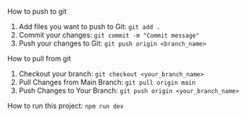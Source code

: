 How to push to git

1. Add files you want to push to Git: `git add .`
2. Commit your changes: `git commit -m "Commit message"`
3. Push your changes to Git: `git push origin <branch_name>`

How to pull from git

1. Checkout your branch: `git checkout <your_branch_name>`
2. Pull Changes from Main Branch: `git pull origin main`
3. Push Changes to Your Branch: `git push origin <your_branch_name>`


How to run this project:
`npm run dev`